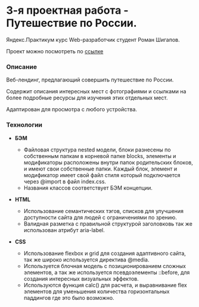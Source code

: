 # 3-я проектная работа - Путешествие по России.
Яндекс.Практикум курс Web-разработчик студент Роман Шигапов.

Проект можно посмотреть по [ссылке](https://romanshigapov.github.io/russian-travel/)
### Описание
Веб-лендинг, предлагающий совершить путешествие по России.

Содержит описания интересных мест с фотографиями и ссылками на более подробные ресурсы для изучения этих отдельных мест.

Адаптирован для просмотра с любого устройства.

### Технологии

* __БЭМ__
    * Файловая структура nested модели, блоки разнесены по собственным папкам в корневой папке blocks, элементы и модификаторы расположены внутри папок родительских блоков, и имеют свои собственные папки. Каждый блок, элемент и модификатор имеет свой файл стиля который подключается через @import в файл index.css.
    * Названия классов соответствует БЭМ концепции.

* __HTML__
    * Использование семантических тэгов, списков для улучшения доступности сайта для людей с ограничениями по зрению.
    * Валидная разметка с правильной структурой заголовковь так же использован атрибут aria-label.

* __CSS__
    * Использование flexbox и grid для создания адаптивного сайта, так же широко используется директива @media.
    * Используется блочная модель с позиционированием сложных элементов, а так же используется псевдоэлементы ::before, для создания интересных визуальных эффектов.
    * Используются функция calc() для расчета, и выравнивание flex элементов для уменьшения количества горизонтальных паддингов где это было возможно.

